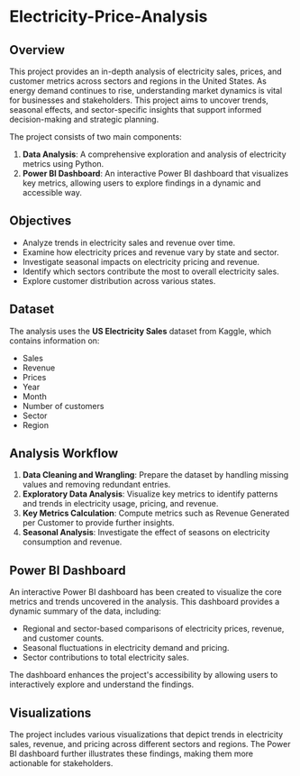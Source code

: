 # Electricity-Price-Analysis
## Overview

This project provides an in-depth analysis of electricity sales, prices, and customer metrics across sectors and regions in the United States. As energy demand continues to rise, understanding market dynamics is vital for businesses and stakeholders. This project aims to uncover trends, seasonal effects, and sector-specific insights that support informed decision-making and strategic planning.

The project consists of two main components:
1. **Data Analysis**: A comprehensive exploration and analysis of electricity metrics using Python.
2. **Power BI Dashboard**: An interactive Power BI dashboard that visualizes key metrics, allowing users to explore findings in a dynamic and accessible way.

## Objectives

- Analyze trends in electricity sales and revenue over time.
- Examine how electricity prices and revenue vary by state and sector.
- Investigate seasonal impacts on electricity pricing and revenue.
- Identify which sectors contribute the most to overall electricity sales.
- Explore customer distribution across various states.

## Dataset

The analysis uses the **US Electricity Sales** dataset from Kaggle, which contains information on:

- Sales
- Revenue
- Prices
- Year
- Month
- Number of customers
- Sector
- Region

## Analysis Workflow

1. **Data Cleaning and Wrangling**: Prepare the dataset by handling missing values and removing redundant entries.
2. **Exploratory Data Analysis**: Visualize key metrics to identify patterns and trends in electricity usage, pricing, and revenue.
3. **Key Metrics Calculation**: Compute metrics such as Revenue Generated per Customer to provide further insights.
4. **Seasonal Analysis**: Investigate the effect of seasons on electricity consumption and revenue.

## Power BI Dashboard

An interactive Power BI dashboard has been created to visualize the core metrics and trends uncovered in the analysis. This dashboard provides a dynamic summary of the data, including:

- Regional and sector-based comparisons of electricity prices, revenue, and customer counts.
- Seasonal fluctuations in electricity demand and pricing.
- Sector contributions to total electricity sales.

The dashboard enhances the project's accessibility by allowing users to interactively explore and understand the findings.

## Visualizations

The project includes various visualizations that depict trends in electricity sales, revenue, and pricing across different sectors and regions. The Power BI dashboard further illustrates these findings, making them more actionable for stakeholders.
